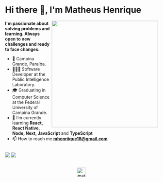 # Hi there 👋, I'm Matheus Henrique

<img align="right" src="https://user-images.githubusercontent.com/56003521/93805566-5005d780-fc1e-11ea-81ab-13e9d0ea569e.png" width="350"/>

**I'm passionate about solving problems and learning. Always open to new challenges and ready to face changes.**

- 📍 Campina Grande, Paraíba.
- 👨🏻‍💻 Software Developer at the Public Intelligence Laboratory.
- 🎓 Graduating in Computer Science at the Federal University of Campina Grande.
- 🌱 I’m currently learning **React, React Native, Node, Next, JavaScript** and **TypeScript**
- 📫 How to reach me **mhenriique18@gmail.com**

<br />

<div>	
  <img src="https://github-readme-stats.vercel.app/api?username=matheusHG&count_private=true&show_icons=true&theme=tokyonight"/>	
  <img src="https://github-readme-stats.vercel.app/api/top-langs/?username=matheusHG&layout=compact&count_private=true&show_icons=true&theme=tokyonight" />	
</div>

<br />

<p align="center">
<a href="https://instagram.com/matheushgo_" target="blank"><img align="center" src="https://cdn.jsdelivr.net/npm/simple-icons@3.0.1/icons/instagram.svg" alt="matheushgo" height="30" width="30" /></a>
</p>


